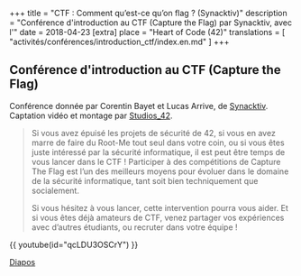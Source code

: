 +++
title = "CTF : Comment qu’est-ce qu’on flag ? (Synacktiv)"
description = "Conférence d'introduction au CTF (Capture the Flag) par Synacktiv, avec l'"
date = 2018-04-23
[extra]
place = "Heart of Code (42)"
translations = [
    "activités/conférences/introduction_ctf/index.en.md"
]
+++

## Conférence d'introduction au CTF (Capture the Flag)

Conférence donnée par Corentin Bayet et Lucas Arrive, de
[Synacktiv](https://www.synacktiv.com/en/company.html).
Captation vidéo et montage par [Studios_42](https://studios.42.fr/).

> Si vous avez épuisé les projets de sécurité de 42, si vous en avez marre de
> faire du Root-Me tout seul dans votre coin, ou si vous êtes juste intéressé
> par la sécurité informatique, il est peut être temps de vous lancer dans le
> CTF ! Participer à des compétitions de Capture The Flag est l’un des
> meilleurs moyens pour évoluer dans le domaine de la sécurité informatique,
> tant soit bien techniquement que socialement.
> 
> Si vous hésitez à vous lancer, cette intervention pourra vous aider. 
> Et si vous êtes déjà amateurs de CTF, venez partager vos expériences avec
> d’autres étudiants, ou recruter dans votre équipe !

{{ youtube(id="qcLDU3OSCrY") }}

[Diapos](https://www.synacktiv.com/ressources/presentation_ctf_42.pdf)
